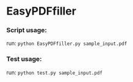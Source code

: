 # EasyPDFfiller

### Script usage:
run: `python EasyPDFfiller.py sample_input.pdf`

### Test usage:
run: `python test.py sample_input.pdf`
